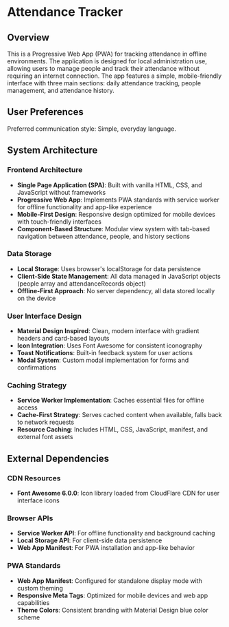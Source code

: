 # Attendance Tracker

## Overview

This is a Progressive Web App (PWA) for tracking attendance in offline environments. The application is designed for local administration use, allowing users to manage people and track their attendance without requiring an internet connection. The app features a simple, mobile-friendly interface with three main sections: daily attendance tracking, people management, and attendance history.

## User Preferences

Preferred communication style: Simple, everyday language.

## System Architecture

### Frontend Architecture
- **Single Page Application (SPA)**: Built with vanilla HTML, CSS, and JavaScript without frameworks
- **Progressive Web App**: Implements PWA standards with service worker for offline functionality and app-like experience
- **Mobile-First Design**: Responsive design optimized for mobile devices with touch-friendly interfaces
- **Component-Based Structure**: Modular view system with tab-based navigation between attendance, people, and history sections

### Data Storage
- **Local Storage**: Uses browser's localStorage for data persistence
- **Client-Side State Management**: All data managed in JavaScript objects (people array and attendanceRecords object)
- **Offline-First Approach**: No server dependency, all data stored locally on the device

### User Interface Design
- **Material Design Inspired**: Clean, modern interface with gradient headers and card-based layouts
- **Icon Integration**: Uses Font Awesome for consistent iconography
- **Toast Notifications**: Built-in feedback system for user actions
- **Modal System**: Custom modal implementation for forms and confirmations

### Caching Strategy
- **Service Worker Implementation**: Caches essential files for offline access
- **Cache-First Strategy**: Serves cached content when available, falls back to network requests
- **Resource Caching**: Includes HTML, CSS, JavaScript, manifest, and external font assets

## External Dependencies

### CDN Resources
- **Font Awesome 6.0.0**: Icon library loaded from CloudFlare CDN for user interface icons

### Browser APIs
- **Service Worker API**: For offline functionality and background caching
- **Local Storage API**: For client-side data persistence
- **Web App Manifest**: For PWA installation and app-like behavior

### PWA Standards
- **Web App Manifest**: Configured for standalone display mode with custom theming
- **Responsive Meta Tags**: Optimized for mobile devices and web app capabilities
- **Theme Colors**: Consistent branding with Material Design blue color scheme